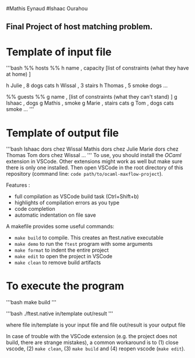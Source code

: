 #Mathis Eynaud
#Ishaac Ourahou

## Final Project of host matching problem.

# Template of input file 

'''bash
%% hosts
%% h name , capacity [list of constraints (what they have at home) ]

h Julie , 8 dogs cats
h Wissal , 3 stairs
h Thomas , 5 smoke dogs
...

%% guests
%% g name , [list of constraints (what they can't stand) ]
g Ishaac , dogs
g Mathis , smoke
g Marie , stairs cats
g Tom , dogs cats smoke
...
'''

# Template of output file

'''bash
Ishaac dors chez Wissal
Mathis dors chez Julie
Marie dors chez Thomas
Tom dors chez Wissal
...
'''
To use, you should install the *OCaml* extension in VSCode. Other extensions might work as well but make sure there is only one installed.
Then open VSCode in the root directory of this repository (command line: `code path/to/ocaml-maxflow-project`).

Features :
 - full compilation as VSCode build task (Ctrl+Shift+b)
 - highlights of compilation errors as you type
 - code completion
 - automatic indentation on file save


A makefile provides some useful commands:
 - `make build` to compile. This creates an ftest.native executable
 - `make demo` to run the `ftest` program with some arguments
 - `make format` to indent the entire project
 - `make edit` to open the project in VSCode
 - `make clean` to remove build artifacts
 
# To execute the program

'''bash
make build
'''

'''bash
./ftest.native in/template out/result 
'''

where file in/template is your input file and file out/result is your output file

In case of trouble with the VSCode extension (e.g. the project does not build, there are strange mistakes), a common workaround is to (1) close vscode, (2) `make clean`, (3) `make build` and (4) reopen vscode (`make edit`).

